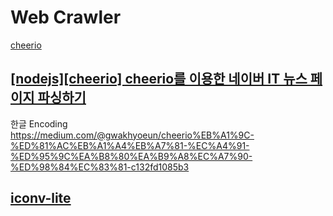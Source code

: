 # Web Crawler

[cheerio](https://github.com/cheeriojs/cheerio)

## [[nodejs][cheerio] cheerio를 이용한 네이버 IT 뉴스 페이지 파싱하기](https://118k.tistory.com/241)  


한글 Encoding  
https://medium.com/@gwakhyoeun/cheerio%EB%A1%9C-%ED%81%AC%EB%A1%A4%EB%A7%81-%EC%A4%91-%ED%95%9C%EA%B8%80%EA%B9%A8%EC%A7%90-%ED%98%84%EC%83%81-c132fd1085b3

## [iconv-lite](https://www.npmjs.com/package/iconv-lite)